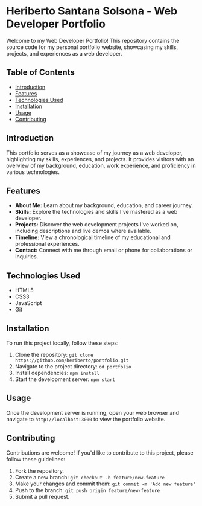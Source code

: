 # Heriberto Santana Solsona - Web Developer Portfolio

Welcome to my Web Developer Portfolio! This repository contains the source code for my personal portfolio website, showcasing my skills, projects, and experiences as a web developer.

## Table of Contents

- [Introduction](#introduction)
- [Features](#features)
- [Technologies Used](#technologies-used)
- [Installation](#installation)
- [Usage](#usage)
- [Contributing](#contributing)

## Introduction

This portfolio serves as a showcase of my journey as a web developer, highlighting my skills, experiences, and projects. It provides visitors with an overview of my background, education, work experience, and proficiency in various technologies.

## Features

- **About Me:** Learn about my background, education, and career journey.
- **Skills:** Explore the technologies and skills I've mastered as a web developer.
- **Projects:** Discover the web development projects I've worked on, including descriptions and live demos where available.
- **Timeline:** View a chronological timeline of my educational and professional experiences.
- **Contact:** Connect with me through email or phone for collaborations or inquiries.

## Technologies Used

- HTML5
- CSS3
- JavaScript
- Git

## Installation

To run this project locally, follow these steps:

1. Clone the repository: `git clone https://github.com/heriberto/portfolio.git`
2. Navigate to the project directory: `cd portfolio`
3. Install dependencies: `npm install`
4. Start the development server: `npm start`

## Usage

Once the development server is running, open your web browser and navigate to `http://localhost:3000` to view the portfolio website.

## Contributing

Contributions are welcome! If you'd like to contribute to this project, please follow these guidelines:

1. Fork the repository.
2. Create a new branch: `git checkout -b feature/new-feature`
3. Make your changes and commit them: `git commit -m 'Add new feature'`
4. Push to the branch: `git push origin feature/new-feature`
5. Submit a pull request.


